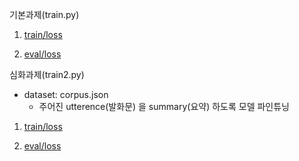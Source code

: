 기본과제(train.py)

1. [train/loss](https://wandb.ai/wltkqdl-voice-song/Hanghae99/runs/5lt9isis/workspace?nw=nwuserwltkqdlvoice&panelDisplayName=train%2Floss&panelSectionName=train)

2. [eval/loss](https://wandb.ai/wltkqdl-voice-song/Hanghae99/runs/5lt9isis/workspace?nw=nwuserwltkqdlvoice&panelDisplayName=eval%2Floss&panelSectionName=eval)

심화과제(train2.py)
- dataset: corpus.json
  - 주어진 utterence(발화문) 을 summary(요약) 하도록 모델 파인튜닝

1. [train/loss](https://wandb.ai/wltkqdl-voice-song/Hanghae99/runs/qv8mspm7?nw=nwuserwltkqdlvoice&panelDisplayName=train%2Floss&panelSectionName=train)

2. [eval/loss](https://wandb.ai/wltkqdl-voice-song/Hanghae99/runs/qv8mspm7?nw=nwuserwltkqdlvoice&panelDisplayName=eval%2Floss&panelSectionName=eval)
